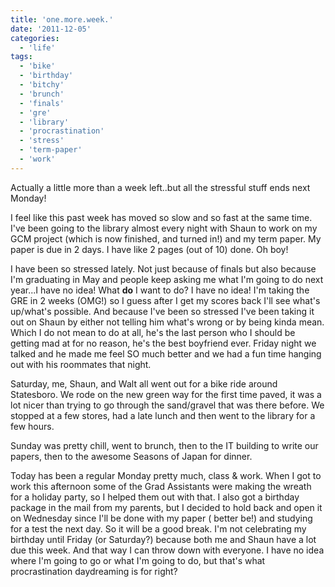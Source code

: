 ```yaml
---
title: 'one.more.week.'
date: '2011-12-05'
categories:
  - 'life'
tags:
  - 'bike'
  - 'birthday'
  - 'bitchy'
  - 'brunch'
  - 'finals'
  - 'gre'
  - 'library'
  - 'procrastination'
  - 'stress'
  - 'term-paper'
  - 'work'
---
```


Actually a little more than a week left..but all the stressful stuff ends next Monday!

I feel like this past week has moved so slow and so fast at the same time. I've been going to the library almost every night with Shaun to work on my GCM project (which is now finished, and turned in!) and my term paper. My paper is due in 2 days. I have like 2 pages (out of 10) done. Oh boy!

I have been so stressed lately. Not just because of finals but also because I'm graduating in May and people keep asking me what I'm going to do next year...I have no idea! What **do** I want to do? I have no idea! I'm taking the GRE in 2 weeks (OMG!) so I guess after I get my scores back I'll see what's up/what's possible. And because I've been so stressed I've been taking it out on Shaun by either not telling him what's wrong or by being kinda mean. Which I do not mean to do at all, he's the last person who I should be getting mad at for no reason, he's the best boyfriend ever. Friday night we talked and he made me feel SO much better and we had a fun time hanging out with his roommates that night.

Saturday, me, Shaun, and Walt all went out for a bike ride around Statesboro. We rode on the new green way for the first time paved, it was a lot nicer than trying to go through the sand/gravel that was there before. We stopped at a few stores, had a late lunch and then went to the library for a few hours.

Sunday was pretty chill, went to brunch, then to the IT building to write our papers, then to the awesome Seasons of Japan for dinner.



Today has been a regular Monday pretty much, class & work. When I got to work this afternoon some of the Grad Assistants were making the wreath for a holiday party, so I helped them out with that. I also got a birthday package in the mail from my parents, but I decided to hold back and open it on Wednesday since I'll be done with my paper ( better be!) and studying for a test the next day. So it will be a good break. I'm not celebrating my birthday until Friday (or Saturday?) because both me and Shaun have a lot due this week. And that way I can throw down with everyone. I have no idea where I'm going to go or what I'm going to do, but that's what procrastination daydreaming is for right?
